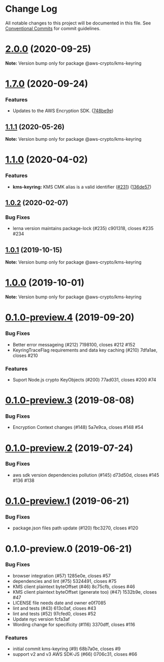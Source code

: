 # Change Log

All notable changes to this project will be documented in this file.
See [Conventional Commits](https://conventionalcommits.org) for commit guidelines.

# [2.0.0](https://github.com/aws/private-aws-encryption-sdk-javascript-staging/compare/@aws-crypto/kms-keyring@1.7.0...@aws-crypto/kms-keyring@2.0.0) (2020-09-25)

**Note:** Version bump only for package @aws-crypto/kms-keyring





# [1.7.0](https://github.com/aws/private-aws-encryption-sdk-javascript-staging/compare/@aws-crypto/kms-keyring@1.1.1...@aws-crypto/kms-keyring@1.7.0) (2020-09-24)


### Features

* Updates to the AWS Encryption SDK. ([748be9e](https://github.com/aws/private-aws-encryption-sdk-javascript-staging/commit/748be9e1799d999a350e9cafbf902d43aeab0aa5))





## [1.1.1](https://github.com/aws/aws-encryption-sdk-javascript/compare/@aws-crypto/kms-keyring@1.1.0...@aws-crypto/kms-keyring@1.1.1) (2020-05-26)

**Note:** Version bump only for package @aws-crypto/kms-keyring





# [1.1.0](https://github.com/aws/aws-encryption-sdk-javascript/compare/@aws-crypto/kms-keyring@1.0.2...@aws-crypto/kms-keyring@1.1.0) (2020-04-02)


### Features

* **kms-keyring:** KMS CMK alias is a valid identifier ([#231](https://github.com/aws/aws-encryption-sdk-javascript/issues/231)) ([136de57](https://github.com/aws/aws-encryption-sdk-javascript/commit/136de573453e3a2f6e0ba646eba856fbfd1eee0a))





## [1.0.2](/compare/@aws-crypto/kms-keyring@1.0.1...@aws-crypto/kms-keyring@1.0.2) (2020-02-07)


### Bug Fixes

* lerna version maintains package-lock (#235) c901318, closes #235 #234





## [1.0.1](/compare/@aws-crypto/kms-keyring@1.0.0...@aws-crypto/kms-keyring@1.0.1) (2019-10-15)

**Note:** Version bump only for package @aws-crypto/kms-keyring





# [1.0.0](/compare/@aws-crypto/kms-keyring@0.1.0-preview.4...@aws-crypto/kms-keyring@1.0.0) (2019-10-01)

**Note:** Version bump only for package @aws-crypto/kms-keyring





# [0.1.0-preview.4](/compare/@aws-crypto/kms-keyring@0.1.0-preview.3...@aws-crypto/kms-keyring@0.1.0-preview.4) (2019-09-20)


### Bug Fixes

* Better error messageing (#212) 7198100, closes #212 #152
* KeyringTraceFlag requirements and data key caching (#210) 7dfa1ae, closes #210


### Features

* Suport Node.js crypto KeyObjects (#200) 77ad031, closes #200 #74





# [0.1.0-preview.3](/compare/@aws-crypto/kms-keyring@0.1.0-preview.2...@aws-crypto/kms-keyring@0.1.0-preview.3) (2019-08-08)


### Bug Fixes

* Encryption Context changes (#148) 5a7e9ca, closes #148 #54





# [0.1.0-preview.2](/compare/@aws-crypto/kms-keyring@0.1.0-preview.1...@aws-crypto/kms-keyring@0.1.0-preview.2) (2019-07-24)


### Bug Fixes

* aws sdk version dependencies pollution (#145) d73d50d, closes #145 #136 #138





# [0.1.0-preview.1](/compare/@aws-crypto/kms-keyring@0.1.0-preview.0...@aws-crypto/kms-keyring@0.1.0-preview.1) (2019-06-21)


### Bug Fixes

* package.json files path update (#120) fbc3270, closes #120





# 0.1.0-preview.0 (2019-06-21)


### Bug Fixes

* browser integration (#57) 1285e0e, closes #57
* dependencies and lint (#75) 5324491, closes #75
* KMS client plaintext byteOffset (#46) 8c75cfb, closes #46
* KMS client plaintext byteOffset (generate too) (#47) 1532b9e, closes #47
* LICENSE file needs date and owner e0f7085
* lint and tests (#43) 613c0af, closes #43
* lint and tests (#52) 97cfed0, closes #52
* Update nyc version fcfa3af
* Wording change for specificity (#116) 3370dff, closes #116


### Features

* initial commit kms-keyring (#9) 68b7a0e, closes #9
* support v2 and v3 AWS SDK-JS (#66) 0706c31, closes #66

